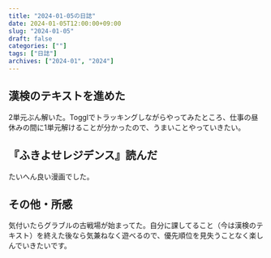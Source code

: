 ```yaml
---
title: "2024-01-05の日誌"
date: 2024-01-05T12:00:00+09:00
slug: "2024-01-05"
draft: false
categories: [""]
tags: ["日誌"]
archives: ["2024-01", "2024"]
---
```

## 漢検のテキストを進めた

2単元ぶん解いた。Togglでトラッキングしながらやってみたところ、仕事の昼休みの間に1単元解けることが分かったので、うまいことやっていきたい。

## 『ふきよせレジデンス』読んだ

たいへん良い漫画でした。

## その他・所感

気付いたらグラブルの古戦場が始まってた。自分に課してること（今は漢検のテキスト）を終えた後なら気兼ねなく遊べるので、優先順位を見失うことなく楽しんでいきたいです。

